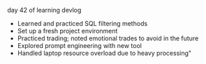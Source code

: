 day 42 of learning devlog 
- Learned and practiced SQL filtering methods
- Set up a fresh project environment
- Practiced trading; noted emotional trades to avoid in the future
- Explored prompt engineering with new tool
- Handled laptop resource overload due to heavy processing"

